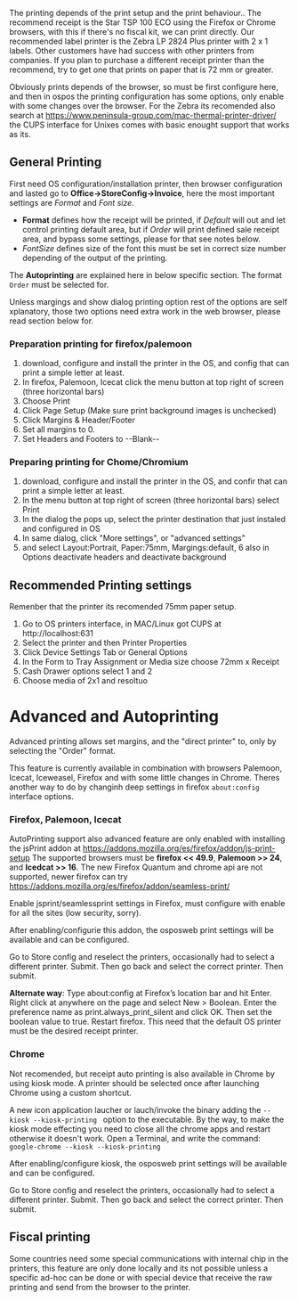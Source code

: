 The printing depends of the print setup and the print behaviour.. The recommend receipt 
is the Star TSP 100 ECO using the Firefox or Chrome browsers, with this if there's no fiscal kit, 
we can print directly. Our recommended label printer is the Zebra LP 2824 Plus printer with 2 x 1 labels. 
Other customers have had success with other printers from companies. If you plan to purchase a different receipt printer than the recommend, try to get one that prints on paper that is 72 mm or greater.

Obviously prints depends of the browser, so must be first configure here, and then in ospos 
the printing configuration has some options, only enable with some changes over the browser.
For the Zebra its recomended also search at https://www.peninsula-group.com/mac-thermal-printer-driver/ 
the CUPS interface for Unixes comes with basic enought support that works as its.

## General Printing

First need OS configuration/installation printer, then browser configuration and lasted go to **Office->StoreConfig->Invoice**, here the most important settings are *Format* and *Font size*.

* **Format** defines how the receipt will be printed, if *Default* will out and let control printing default area, 
but if *Order* will print defined sale receipt area, and bypass some settings, please for that see notes below.
* *FontSize* defines size of the font this must be set in correct size number depending of the output of the printing.

The **Autoprinting** are explained here in below specific section. The format `Order` must be selected for.

Unless margings and show dialog printing option rest of the options are self xplanatory, those two options need 
extra work in the web browser, please read section below for.

### Preparation printing for firefox/palemoon

1. download, configure and install the printer in the OS, and config that can print a simple letter at least.
2. In firefox, Palemoon, Icecat click the menu button at top right of screen (three horizontal bars)
3. Choose Print
4. Click Page Setup (Make sure print background images is unchecked)
5. Click Margins & Header/Footer
6. Set all margins to 0.
7. Set Headers and Footers to --Blank--

### Preparing printing for Chome/Chromium

1. download, configure and install the printer in the OS, and confir that can print a simple letter at least.
2. In the menu button at top right of screen (three horizontal bars) select Print
3. In the dialog the pops up, select the printer destination that just instaled and configured in OS
4. In same dialog, click "More settings", or "advanced settings"
5. and select Layout:Portrait, Paper:75mm, Margings:default, 
6 also in Options deactivate headers and deactivate background

## Recommended Printing settings

Remenber that the printer its recomended 75mm paper setup.

1. Go to OS printers interface, in MAC/Linux got CUPS at http://localhost:631
2. Select the printer and then Printer Properties
3. Click Device Settings Tab or General Options
4. In the Form to Tray Assignment or Media size choose 72mm x Receipt
5. Cash Drawer options select 1 and 2
6. Choose media of 2x1 and resoltuo

# Advanced and Autoprinting

Advanced printing allows set margins, and the "direct printer" to, only by selecting the "Order" format.

This feature is currently available in combination with browsers Palemoon, Icecat, Iceweasel, Firefox and with some little changes in Chrome. Theres another way to do by changinh deep settings in firefox `about:config` interface options.

### Firefox, Palemoon, Icecat

AutoPrinting support also advanced feature are only enabled with installing the jsPrint addon at
https://addons.mozilla.org/es/firefox/addon/js-print-setup The supported browsers must be **firefox << 49.9**, **Palemoon >> 24**, and **Icedcat >> 16**. The new Firefox Quantum and chrome api are not supported, 
newer firefox can try https://addons.mozilla.org/es/firefox/addon/seamless-print/

Enable jsprint/seamlessprint settings in Firefox, must configure with enable for all the sites (low security, sorry).

After enabling/configurie this addon, the osposweb print settings will be available and can be configured.

Go to Store config and reselect the printers, occasionally had to select a different printer. Submit. 
Then go back and select the correct printer. Then submit.

**Alternate way**: Type about:config at Firefox’s location bar and hit Enter. Right click at anywhere on the page and select New > Boolean.  Enter the preference name as print.always_print_silent and click OK. Then set the boolean value to true. Restart firefox. This need that the default OS printer must be the desired receipt printer.

### Chrome

Not recomended, but receipt auto printing is also available in Chrome by using kiosk mode. A printer 
should be selected once after launching Chrome using a custom shortcut.

A new icon application laucher or lauch/invoke the binary adding the `--kiosk --kiosk-printing ` option 
to the executable. By the way, to make the kiosk mode effecting you need to close all the chrome 
apps and restart otherwise it doesn't work. Open a Terminal, and write the command: `google-chrome --kiosk --kiosk-printing `

After enabling/configure kiosk, the osposweb print settings will be available and can be configured.

Go to Store config and reselect the printers, occasionally had to select a different printer. Submit. 
Then go back and select the correct printer. Then submit.

## Fiscal printing

Some countries need some special communications with internal chip in the printers, this feature are 
only done locally and its not possible unless a specific ad-hoc can be done or with special device that 
receive the raw printing and send from the browser to the printer.
